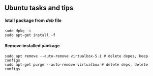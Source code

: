 ## Ubuntu tasks and tips

#### Istall package from _deb_ file 
```shell
sudo dpkg -i 
sudo apt-get install -f
```


#### Remove installed package
```shell
sudo apt remove --auto-remove virtualbox-5.1 # delete depes, keep configs
sudo apt-get purge --auto-remove virtualbox # delete deps, delete configs
```
